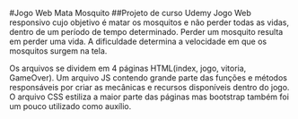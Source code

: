 #Jogo Web Mata Mosquito
##Projeto de curso Udemy
Jogo Web responsivo cujo objetivo é matar os mosquitos e não perder todas as vidas, dentro de um período de tempo determinado. 
Perder um mosquito resulta em perder uma vida. A dificuldade determina a velocidade em que os mosquitos surgem
na tela.

Os arquivos se dividem em 4 páginas HTML(index, jogo, vitoria, GameOver). Um arquivo JS contendo grande parte das funções e métodos responsáveis por criar as mecânicas e recursos disponíveis dentro do jogo. O arquivo CSS estiliza a maior parte das páginas mas bootstrap também foi um pouco utilizado como auxílio.